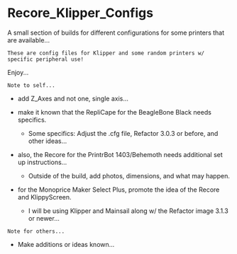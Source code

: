 # Recore_Klipper_Configs

A small section of builds for different configurations for some printers that are available...

`These are config files for Klipper and some random printers w/ specific peripheral use!`

Enjoy...

`Note to self...`

- add Z_Axes and not one, single axis...

- make it known that the RepliCape for the BeagleBone Black needs specifics.
	* Some specifics: Adjust the .cfg file, Refactor 3.0.3 or before, and other ideas...

- also, the Recore for the PrintrBot 1403/Behemoth needs additional set up instructions...
	* Outside of the build, add photos, dimensions, and what may happen.

- for the Monoprice Maker Select Plus, promote the idea of the Recore and KlippyScreen.
	* I will be using Klipper and Mainsail along w/ the Refactor image 3.1.3 or newer...

`Note for others...`

- Make additions or ideas known...
